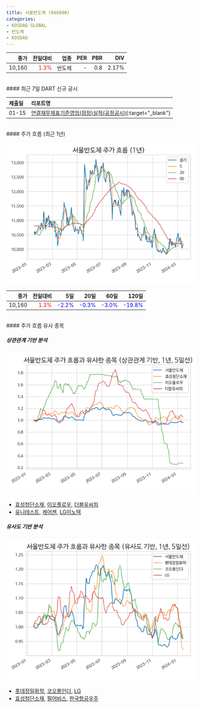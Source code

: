 ```yaml
---
title: 서울반도체 (046890)
categories:
- KOSDAQ GLOBAL
- 반도체
- KOSDAQ
---
```


|**종가**|**전일대비**|**업종**|**PER**|**PBR**|**DIV**|
|-------:|-----------:|-------:|------:|------:|------:|
|10,160|<span style="color: red">1.3%</span>|반도체|-|0.8|2.17%|

<!-- more -->

<br>
#### 최근 7일 DART 신규 공시


|**제출일**|**리포트명**|
|:-----|:-------|
|01-15|[연결재무제표기준영업(잠정)실적(공정공시)](https://dart.fss.or.kr/dsaf001/main.do?rcpNo=20240115900566){:target="_blank"}|

<br>
#### 주가 흐름 (최근 1년)

![046890](/assets/images/stock/046890.png)

|**종가**|**전일대비**|**5일**|**20일**|**60일**|**120일**|
|---:|-------:|--:|---:|---:|----:|
|10,160|<span style="color: red">1.3%</span>|<span style="color: blue">-2.2%</span>|<span style="color: blue">-0.3%</span>|<span style="color: blue">-3.0%</span>|<span style="color: blue">-19.8%</span>|

<br>
#### 주가 흐름 유사 종목

##### 상관관계 기반 분석

![046890](/assets/images/stock/046890_corr.png)
- [효성첨단소재](/298050/), [이오플로우](/294090/), [더블유씨피](/393890/)
- [유니테스트](/086390/), [케어젠](/214370/), [LG이노텍](/011070/)

##### 유사도 기반 분석

![046890](/assets/images/stock/046890_sim.png)
- [롯데정밀화학](/004000/), [코오롱인더](/120110/), [LG](/003550/)
- [효성첨단소재](/298050/), [펄어비스](/263750/), [한국항공우주](/047810/)